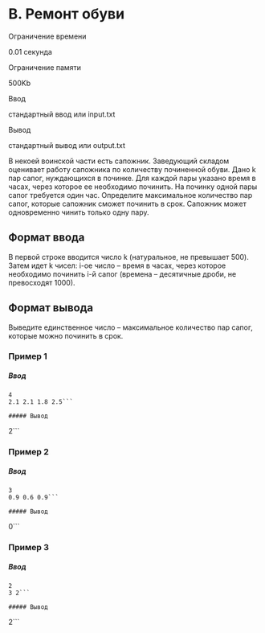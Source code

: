 B. Ремонт обуви
===============

Ограничение времени

0.01 секунда

Ограничение памяти

500Kb

Ввод

стандартный ввод или input.txt

Вывод

стандартный вывод или output.txt

В некоей воинской части есть сапожник. Заведующий складом оценивает работу сапожника по количеству починенной обуви. Дано k пар сапог, нуждающихся в починке. Для каждой пары указано время в часах, через которое ее необходимо починить. На починку одной пары сапог требуется один час. Определите максимальное количество пар сапог, которые сапожник сможет починить в срок. Сапожник может одновременно чинить только одну пару.

Формат ввода
------------

В первой строке вводится число k (натуральное, не превышает 500). Затем идет k чисел: i\-ое число – время в часах, через которое необходимо починить i\-й сапог (времена – десятичные дроби, не превосходят 1000).

Формат вывода
-------------

Выведите единственное число – максимальное количество пар сапог, которые можно починить в срок.

### Пример 1

##### Ввод

```
4
2.1 2.1 1.8 2.5```

##### Вывод

```
2```

### Пример 2

##### Ввод

```
3
0.9 0.6 0.9```

##### Вывод

```
0```

### Пример 3

##### Ввод

```
2
3 2```

##### Вывод

```
2```